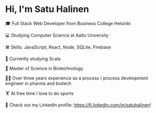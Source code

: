 # Hi, I'm Satu Halinen

🎓 Full Stack Web Developer from Business College Helsinki 

💻 Studying Computer Science at Aalto University

🛠 Skills: JavaScript, React, Node, SQLite, Firebase

🎒 Currently studying Scala

🧬 Master of Science in Biotechnology

👩‍🔬 Over three years experience as a process / process development engineer in pharma and biotech

🏋️ At free time I love to do sports

💬 Check out my LinkedIn profile: https://fi.linkedin.com/in/satuhalinen!
